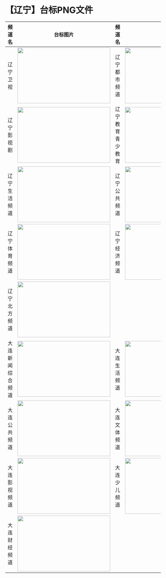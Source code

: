 # 【辽宁】台标PNG文件
|频道名|台标图片|频道名|台标图片|
|:---|:---:|:---|:---:|
|辽宁卫视|<img src="https://raw.githubusercontent.com/wanglindl/TVLogo/main/img/Liaoning.png" width="300" height="180">|辽宁都市频道|<img src="https://raw.githubusercontent.com/wanglindl/TVLogo/main/img/Liaoning1.png" width="300" height="180">|
|辽宁影视剧|<img src="https://raw.githubusercontent.com/wanglindl/TVLogo/main/img/Liaoning2.png" width="300" height="180">|辽宁教育青少教育|<img src="https://raw.githubusercontent.com/wanglindl/TVLogo/main/img/Liaoning3.png" width="300" height="180">|
|辽宁生活频道|<img src="https://raw.githubusercontent.com/wanglindl/TVLogo/main/img/Liaoning4.png" width="300" height="180">|辽宁公共频道|<img src="https://raw.githubusercontent.com/wanglindl/TVLogo/main/img/Liaoning5.png" width="300" height="180">|
|辽宁体育频道|<img src="https://raw.githubusercontent.com/wanglindl/TVLogo/main/img/Liaoning6.png" width="300" height="180">|辽宁经济频道|<img src="https://raw.githubusercontent.com/wanglindl/TVLogo/main/img/Liaoning7.png" width="300" height="180">|
|辽宁北方频道|<img src="https://raw.githubusercontent.com/wanglindl/TVLogo/main/img/Liaoning8.png" width="300" height="180">|
|大连新闻综合频道|<img src="https://raw.githubusercontent.com/wanglindl/TVLogo/main/img/Dalian1.png" width="300" height="180">|大连生活频道|<img src="https://raw.githubusercontent.com/wanglindl/TVLogo/main/img/Dalian2.png" width="300" height="180">|
|大连公共频道|<img src="https://raw.githubusercontent.com/wanglindl/TVLogo/main/img/Dalian3.png" width="300" height="180">|大连文体频道|<img src="https://raw.githubusercontent.com/wanglindl/TVLogo/main/img/Dalian4.png" width="300" height="180">|
|大连影视频道|<img src="https://raw.githubusercontent.com/wanglindl/TVLogo/main/img/Dalian5.png" width="300" height="180">|大连少儿频道|<img src="https://raw.githubusercontent.com/wanglindl/TVLogo/main/img/Dalian6.png" width="300" height="180">|
|大连财经频道|<img src="https://raw.githubusercontent.com/wanglindl/TVLogo/main/img/Dalian7.png" width="300" height="180">|
